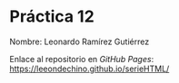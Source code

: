 # Práctica 12

Nombre: Leonardo Ramírez Gutiérrez

Enlace al repositorio en _GitHub Pages_: https://leeondechino.github.io/serieHTML/